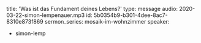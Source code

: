 title: 'Was ist das Fundament deines Lebens?'
type: message
audio: 2020-03-22-simon-lempenauer.mp3
id: 5b0354b9-b301-4dee-8ac7-8310e873f869
sermon_series: mosaik-im-wohnzimmer
speaker:
  - simon-lemp
